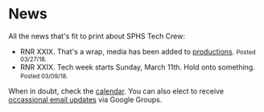 <!-- title: News -->
<!-- categories: pages -->
<!-- tags: news -->
<!-- published: 2017-06-06T22:30:00-05:00 -->
<!-- updated: 2018-06-14T10:00:00-05:00 -->
<!-- summary: All the news that's fit to print about SPHS Tech Crew. -->

# News

All the news that's fit to print about SPHS Tech Crew:

* RNR XXIX. That's a wrap, media has been added to [productions](productions.html). <small>Posted 03/27/18.</small>
* RNR XXIX. Tech week starts Sunday, March 11th. Hold onto something. <small>Posted 03/09/18.</small>

When in doubt, check the [calendar](calendar.html). You can also elect to receive [occassional email updates](https://groups.google.com/forum/#!forum/crew-announce/join) via Google Groups.

<!-- EOF -->

